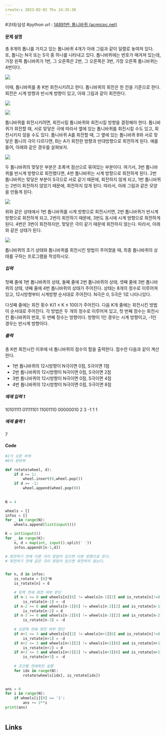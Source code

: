 ```yaml
---
create:: 2023-02-02 Thu 14:35:38
---
```

#코테/삼성  #python 
url : [14891번: 톱니바퀴 (acmicpc.net)](https://www.acmicpc.net/problem/14891)
#### 문제 설명
총 8개의 톱니를 가지고 있는 톱니바퀴 4개가 아래 그림과 같이 일렬로 놓여져 있다. 또, 톱니는 N극 또는 S극 중 하나를 나타내고 있다. 톱니바퀴에는 번호가 매겨져 있는데, 가장 왼쪽 톱니바퀴가 1번, 그 오른쪽은 2번, 그 오른쪽은 3번, 가장 오른쪽 톱니바퀴는 4번이다.

![](https://onlinejudgeimages.s3-ap-northeast-1.amazonaws.com/problem/14891/1.png)

이때, 톱니바퀴를 총 K번 회전시키려고 한다. 톱니바퀴의 회전은 한 칸을 기준으로 한다. 회전은 시계 방향과 반시계 방향이 있고, 아래 그림과 같이 회전한다.

![](https://onlinejudgeimages.s3-ap-northeast-1.amazonaws.com/problem/14891/2.png)

![](https://onlinejudgeimages.s3-ap-northeast-1.amazonaws.com/problem/14891/3.png)

톱니바퀴를 회전시키려면, 회전시킬 톱니바퀴와 회전시킬 방향을 결정해야 한다. 톱니바퀴가 회전할 때, 서로 맞닿은 극에 따라서 옆에 있는 톱니바퀴를 회전시킬 수도 있고, 회전시키지 않을 수도 있다. 톱니바퀴 A를 회전할 때, 그 옆에 있는 톱니바퀴 B와 서로 맞닿은 톱니의 극이 다르다면, B는 A가 회전한 방향과 반대방향으로 회전하게 된다. 예를 들어, 아래와 같은 경우를 살펴보자.

![](https://onlinejudgeimages.s3-ap-northeast-1.amazonaws.com/problem/14891/4.png)

두 톱니바퀴의 맞닿은 부분은 초록색 점선으로 묶여있는 부분이다. 여기서, 3번 톱니바퀴를 반시계 방향으로 회전했다면, 4번 톱니바퀴는 시계 방향으로 회전하게 된다. 2번 톱니바퀴는 맞닿은 부분이 S극으로 서로 같기 때문에, 회전하지 않게 되고, 1번 톱니바퀴는 2번이 회전하지 않았기 때문에, 회전하지 않게 된다. 따라서, 아래 그림과 같은 모양을 만들게 된다.

![](https://onlinejudgeimages.s3-ap-northeast-1.amazonaws.com/problem/14891/5.png)

위와 같은 상태에서 1번 톱니바퀴를 시계 방향으로 회전시키면, 2번 톱니바퀴가 반시계 방향으로 회전하게 되고, 2번이 회전하기 때문에, 3번도 동시에 시계 방향으로 회전하게 된다. 4번은 3번이 회전하지만, 맞닿은 극이 같기 때문에 회전하지 않는다. 따라서, 아래와 같은 상태가 된다.

![](https://onlinejudgeimages.s3-ap-northeast-1.amazonaws.com/problem/14891/6.png)

톱니바퀴의 초기 상태와 톱니바퀴를 회전시킨 방법이 주어졌을 때, 최종 톱니바퀴의 상태를 구하는 프로그램을 작성하시오.

##### 입력

첫째 줄에 1번 톱니바퀴의 상태, 둘째 줄에 2번 톱니바퀴의 상태, 셋째 줄에 3번 톱니바퀴의 상태, 넷째 줄에 4번 톱니바퀴의 상태가 주어진다. 상태는 8개의 정수로 이루어져 있고, 12시방향부터 시계방향 순서대로 주어진다. N극은 0, S극은 1로 나타나있다.

다섯째 줄에는 회전 횟수 K(1 ≤ K ≤ 100)가 주어진다. 다음 K개 줄에는 회전시킨 방법이 순서대로 주어진다. 각 방법은 두 개의 정수로 이루어져 있고, 첫 번째 정수는 회전시킨 톱니바퀴의 번호, 두 번째 정수는 방향이다. 방향이 1인 경우는 시계 방향이고, -1인 경우는 반시계 방향이다.

##### 출력

총 K번 회전시킨 이후에 네 톱니바퀴의 점수의 합을 출력한다. 점수란 다음과 같이 계산한다.

-   1번 톱니바퀴의 12시방향이 N극이면 0점, S극이면 1점
-   2번 톱니바퀴의 12시방향이 N극이면 0점, S극이면 2점
-   3번 톱니바퀴의 12시방향이 N극이면 0점, S극이면 4점
-   4번 톱니바퀴의 12시방향이 N극이면 0점, S극이면 8점


##### 예제 입력 1
10101111
01111101
11001110
00000010
2
3 -1
1 1

##### 예제 출력 1
7

#### Code
```python
#2가 오른 바퀴
#6이 왼바퀴

def rotate(wheel, d):
    if d == 1:
        wheel.insert(0,wheel.pop())
    if d == -1:
        wheel.append(wheel.pop(0))
    
    
N = 4

wheels = [] 
infos = []
for _ in range(N):
    wheels.append(list(input()))

K = int(input())
for _ in range(K):
    n, d = map(int, input().split(' '))
    infos.append([n-1,d])

# 회전하기 전에 다른 극이 맞닿아 있으면 다른 방향으로 돈다.
# 회전하기 전에 같은 극이 맞닿아 있으면 회전하지 않는다.


for n, d in infos:
    is_rotate = [0]*N
    is_rotate[n] = d

    # 왼쪽 연쇄 회전 여부 판단 
    if n-1 >= 0 and wheels[n][6] != wheels[n-1][2] and is_rotate[n]!=0:
        is_rotate[n-1] = -d
    if n-2 >= 0 and wheels[n-1][6] != wheels[n-2][2] and is_rotate[n-1]!=0:
        is_rotate[n-2] = d
    if n-3 >= 0 and wheels[n-2][6] != wheels[n-3][2] and is_rotate[n-2]!=0:
        is_rotate[n-3] = -d 
    
    # 오른쪽 연쇄 회전 여부 판단
    if n+1 <= 3 and wheels[n][2] != wheels[n+1][6] and is_rotate[n]!=0:
        is_rotate[n+1] = -d
    if n+2 <= 3 and wheels[n+1][2] != wheels[n+2][6] and is_rotate[n+1]!=0:
        is_rotate[n+2] = d
    if n+3 <= 3 and wheels[n+2][2] != wheels[n+3][6] and is_rotate[n+2]!=0:
        is_rotate[n+3] = -d
        
    # 조건별 연쇄회전 실행
    for idx in range(N):
        rotate(wheels[idx], is_rotate[idx])
    

ans = 0
for i in range(N):
    if wheels[i][0] == '1':
        ans += 2**i
print(ans)
    
```

## Links
